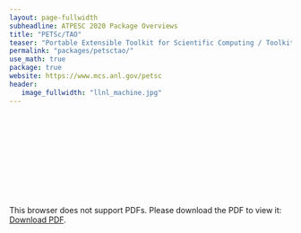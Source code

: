 ```yaml
---
layout: page-fullwidth
subheadline: ATPESC 2020 Package Overviews
title: "PETSc/TAO"
teaser: "Portable Extensible Toolkit for Scientific Computing / Toolkit for Advanced Optimization"
permalink: "packages/petsctao/"
use_math: true
package: true
website: https://www.mcs.anl.gov/petsc
header:
   image_fullwidth: "llnl_machine.jpg"
---
```


<div id="1slide" style="position: relative;padding-bottom: 57%;height: 0;overflow: hidden;max-width: 100%;">
    <object data="overview.pdf" type="application/pdf" style="position: absolute;top: 0;left: 0;width: 100%;height: 100%;">
        <embed src="overview.pdf" type="application/pdf">
            <p>This browser does not support PDFs. Please download the PDF to view it: <a href="overview.pdf">Download PDF</a>.</p>
        </embed>
    </object>
</div>